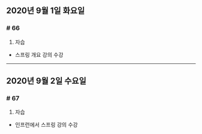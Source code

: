 ## 2020년 9월 1일 화요일
### # 66
1. 자습
 * 스프링 개요 강의 수강
---
## 2020년 9월 2일 수요일
### # 67
1. 자습
* 인프런에서 스프링 강의 수강
